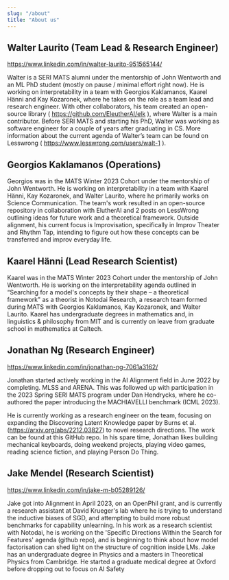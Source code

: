 ```yaml
---
slug: "/about"
title: "About us"
---
```


## Walter Laurito (Team Lead & Research Engineer)
https://www.linkedin.com/in/walter-laurito-951565144/

Walter is a SERI MATS alumni under the mentorship of John Wentworth and an ML PhD student (mostly on pause / minimal effort right now). He is working on interpretability in a team with Georgios Kaklamanos, Kaarel Hänni and Kay Kozaronek, where he takes on the role as a team lead and research engineer. With other collaborators, his team created an open-source library ( https://github.com/EleutherAI/elk ), where Walter is a main contributor. Before SERI MATS and starting his PhD, Walter was working as software engineer for a couple of years after graduating in CS. More information about the current agenda of Walter’s team can be found on Lesswrong ( https://www.lesswrong.com/users/walt-1 ).

## Georgios Kaklamanos (Operations)
Georgios was in the MATS Winter 2023 Cohort under the mentorship of John Wentworth. He is working on interpretability in a team with Kaarel Hänni, Kay Kozaronek, and Walter Laurito, where he primarily works on Science Communication. The team's work resulted in an open-source repository in collaboration with ElutherAI and 2 posts on LessWrong outlining ideas for future work and a theoretical framework. Outside alignment, his current focus is Improvisation, specifically in Improv Theater and Rhythm Tap, intending to figure out how these concepts can be transferred and improv everyday life.

## Kaarel Hänni (Lead Research Scientist)
Kaarel was in the MATS Winter 2023 Cohort under the mentorship of John Wentworth. He is working on the interpretability agenda outlined in “Searching for a model's concepts by their shape – a theoretical framework" as a theorist in Notodai Research, a research team formed during MATS with Georgios Kaklamanos, Kay Kozaronek, and Walter Laurito. Kaarel has undergraduate degrees in mathematics and, in linguistics & philosophy from MIT and is currently on leave from graduate school in mathematics at Caltech.

## Jonathan Ng (Research Engineer)
https://www.linkedin.com/in/jonathan-ng-7061a3162/ 

Jonathan started actively working in the AI Alignment field in June 2022 by completing. MLSS and ARENA. This was followed up with participation in the 2023 Spring SERI MATS program under Dan Hendrycks, where he co-authored the paper introducing the MACHIAVELLI benchmark (ICML 2023).

He is currently working as a research engineer on the team, focusing on expanding the Discovering Latent Knowledge paper by Burns et al. (https://arxiv.org/abs/2212.03827) to novel research directions. The work can be found at this GitHub repo.
In his spare time, Jonathan likes building mechanical keyboards, doing weekend projects, playing video games, reading science fiction, and playing Person Do Thing.

## Jake Mendel (Research Scientist)
https://www.linkedin.com/in/jake-m-b05289126/

Jake got into Alignment in April 2023, on an OpenPhil grant, and is currently a research assistant at David Krueger's lab where he is trying to understand the inductive biases of SGD, and attempting to build more robust benchmarks for capability unlearning. In his work as a research scientist with Notodai, he is working on the 'Specific Directions Within the Search for Features' agenda (github repo), and is beginning to think about how model factorisation can shed light on the structure of cognition inside LMs. Jake has an undergraduate degree in Physics and a masters in Theoretical Physics from Cambridge. He started a graduate medical degree at Oxford before dropping out to focus on AI Safety
